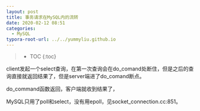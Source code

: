 ```yaml
---
layout: post
title: 事务请求在MySQL内的流转
date: 2020-02-12 08:51
categories:
  - MySQL
typora-root-url: ../../yummyliu.github.io
---
```

> * TOC
{:toc}

client发起一个select查询，在第一次查询会在do_comand处断住，但是之后的查询直接就返回结果了，但是server端进了do_comand断点。

do_command函数返回，客户端就收到结果了，



MySQL只用了poll和select，没有用epoll，见socket_connection.cc:851。